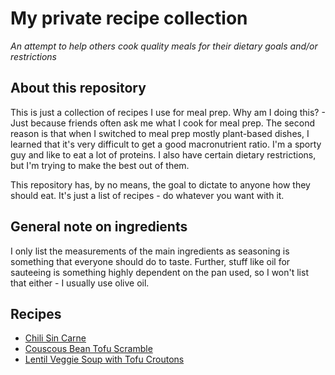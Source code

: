 # My private recipe collection
_An attempt to help others cook quality meals for their dietary goals and/or restrictions_

## About this repository
This is just a collection of recipes I use for meal prep.
Why am I doing this? - Just because friends often ask me what I cook for meal prep.
The second reason is that when I switched to meal prep mostly plant-based dishes, I learned that it's very difficult to get a good macronutrient ratio.
I'm a sporty guy and like to eat a lot of proteins. 
I also have certain dietary restrictions, but I'm trying to make the best out of them.

This repository has, by no means, the goal to dictate to anyone how they should eat.
It's just a list of recipes - do whatever you want with it.

## General note on ingredients
I only list the measurements of the main ingredients as seasoning is something that everyone should do to taste.
Further, stuff like oil for sauteeing is something highly dependent on the pan used, so I won't list that either - I usually use olive oil.

## Recipes

- [Chili Sin Carne](./chili/recipe.md)
- [Couscous Bean Tofu Scramble](./coucous_beans_tofu_scramble/recipe.md)
- [Lentil Veggie Soup with Tofu Croutons](./lentil_veggie_soup/recipe.md)
